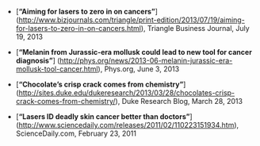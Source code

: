 * [**“Aiming for lasers to zero in on cancers”**] (http://www.bizjournals.com/triangle/print-edition/2013/07/19/aiming-for-lasers-to-zero-in-on-cancers.html),
Triangle Business Journal,
July 19, 2013

* [**“Melanin from Jurassic-era mollusk could lead to new tool for cancer diagnosis”**] (http://phys.org/news/2013-06-melanin-jurassic-era-mollusk-tool-cancer.html), 
Phys.org,
June 3, 2013

* [**“Chocolate’s crisp crack comes from chemistry”**] (http://sites.duke.edu/dukeresearch/2013/03/28/chocolates-crisp-crack-comes-from-chemistry/), 
Duke Research Blog,
March 28, 2013

* [**“Lasers ID deadly skin cancer better than doctors”**] (http://www.sciencedaily.com/releases/2011/02/110223151934.htm),
ScienceDaily.com,
February 23, 2011
